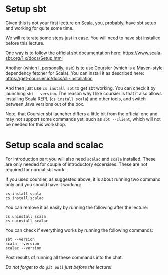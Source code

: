 # Setup sbt

Given this is not your first lecture on Scala, you, probably, have sbt setup and
working for quite some time.

We will reiterate some steps just in case. You will need to have sbt installed
before this lecture.

One way is to follow the official sbt documentation here:
https://www.scala-sbt.org/1.x/docs/Setup.html

Another (which I, personally, use) is to use Coursier (which is a Maven-style
dependency fetcher for Scala). You can install it as described here:
https://get-coursier.io/docs/cli-installation

And then just use `cs install sbt` to get sbt working. You can check it by
launching `sbt --version`. The reason why I like coursier is that it also
allows installing Scala REPL (`cs install scala`) and other tools, and
switch between Java versions out of the box.

Note, that Coursier sbt launcher differs a little bit from the official one
and may not support some commands yet, such as `sbt --client`, which will not
be needed for this workshop.

# Setup scala and scalac

For introduction part you will also need `scalac` and `scala` installed. These
are only needed for  couple of introductory excersises. These are not required
for normal sbt work.

If you used coursier, as suggested above, it is about running two command only
and you should have it working:
```
cs install scala
cs install scalac
```
You can remove it as easily by running the following after the lecture:
```
cs uninstall scala
cs uuinstall scalac
```

You can check if everything works by running the following commands:
```
sbt --version
scala --version
scalac --version
```
Post results of running all these commands into the chat.

*Do not forget to do `git pull` just before the lecture!*

